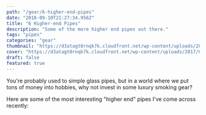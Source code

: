 ```yaml
---
path: "/gear/6-higher-end-pipes"
date: "2018-09-10T21:27:34.956Z"
title: "6 Higher-end Pipes"
description: "Some of the more higher end pipes out there."
tags: "pipes"
categories: "gear"
thumbnail: "https://d3atagt0rnqk7k.cloudfront.net/wp-content/uploads/2017/05/10130529/luxury-cannabis-products-8-1280x800.jpg"
cover: "https://d3atagt0rnqk7k.cloudfront.net/wp-content/uploads/2017/05/10130529/luxury-cannabis-products-8-1280x800.jpg"
draft: false
featured: true
---
```


You're probably used to simple glass pipes, but in a world where we put tons of money into hobbies, why not invest in some luxury smoking gear?

Here are some of the most interesting "higher end" pipes I've come across recently:
